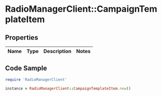 # RadioManagerClient::CampaignTemplateItem

## Properties

Name | Type | Description | Notes
------------ | ------------- | ------------- | -------------

## Code Sample

```ruby
require 'RadioManagerClient'

instance = RadioManagerClient::CampaignTemplateItem.new()
```


